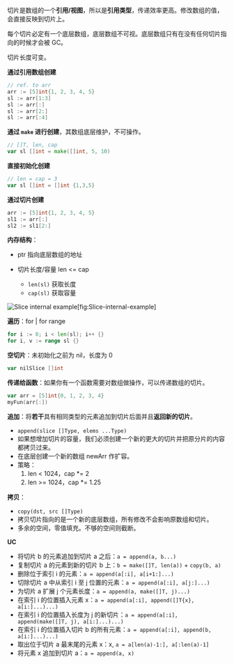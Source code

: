 切片是数组的一个**引用/视图**，所以是**引用类型**，传递效率更高。修改数组的值，会直接反映到切片上。

每个切片必定有一个底层数组，底层数组不可视。底层数组只有在没有任何切片指向的时候才会被 GC。

切片长度可变。

**通过引用数组创建**

```go
// ref. to arr
arr := [5]int{1, 2, 3, 4, 5}
sl := arr[1:3]
sl := arr[:]
sl := arr[2:] 
sl := arr[:4] 
```

**通过 `make` 进行创建**，其数组底层维护，不可操作。

```go
// []T, len, cap
var sl []int = make([]int, 5, 10)
```

**直接初始化创建**

```go
// len = cap = 3
var sl []int = []int {1,3,5}
```

**通过切片创建**

```go
arr := [5]int{1, 2, 3, 4, 5}
sl1 := arr[:]
sl2 := sl1[2:]
```

**内存结构**：

- ptr 指向底层数组的地址

- 切片长度/容量 len <= cap

  - `len(sl)` 获取长度
  - `cap(sl)` 获取容量


![Slice internal example[fig:Slice-internal-example]](https://www.practical-go-lessons.com/img/slice_inernal_example.6aa32199.png)

**遍历**：for | for range

```go
for i := 0; i < len(sl); i++ {}
for i, v := range sl {} 
```

**空切片**：未初始化之前为 nil，长度为 0

```go
var nilSlice []int
```

**传递给函数**：如果你有一个函数需要对数组做操作，可以传递数组的切片。

```go
var arr = [5]int{0, 1, 2, 3, 4}
myFun(arr[:])
```

**追加**：将**若干**具有相同类型的元素追加到切片后面并且**返回新的切片**。

- `append(slice []Type, elems ...Type)`
- 如果想增加切片的容量，我们必须创建一个新的更大的切片并把原分片的内容都拷贝过来。
- 在底层创建一个新的数组 newArr 作扩容。
- 策略：
  1. len < 1024，cap *= 2
  2. len >= 1024，cap *= 1.25

**拷贝**：

- `copy(dst, src []Type)`
- 拷贝切片指向的是一个新的底层数组，所有修改不会影响原数组和切片。
- 多余的空间，零值填充。不够的空间则截断。

**UC**

- 将切片 b 的元素追加到切片 a 之后：`a = append(a, b...)`
- 复制切片 a 的元素到新的切片 b 上：`b = make([]T, len(a))` + `copy(b, a)`
- 删除位于索引 i 的元素：`a = append(a[:i], a[i+1:]...)`
- 切除切片 a 中从索引 i 至 j 位置的元素：`a = append(a[:i], a[j:]...)`
- 为切片 a 扩展 j 个元素长度：`a = append(a, make([]T, j)...)`
- 在索引 i 的位置插入元素 x：`a = append(a[:i], append([]T{x}, a[i:]...)...)`
- 在索引 i 的位置插入长度为 j 的新切片：`a = append(a[:i], append(make([]T, j), a[i:]...)...)`
- 在索引 i 的位置插入切片 b 的所有元素：`a = append(a[:i], append(b, a[i:]...)...)`
- 取出位于切片 a 最末尾的元素 x：x, `a = a[len(a)-1:], a[:len(a)-1]`
- 将元素 x 追加到切片 a：`a = append(a, x)`

